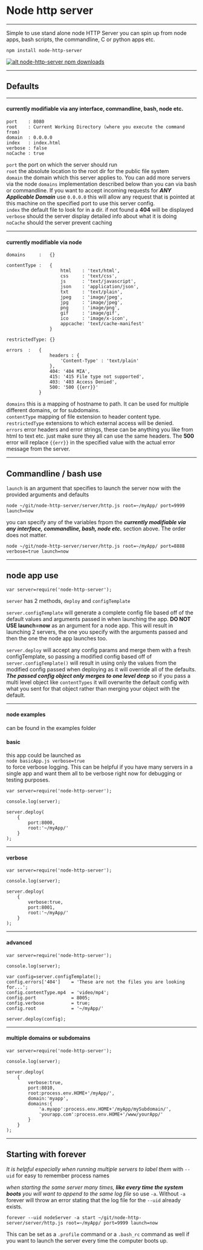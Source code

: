 Node http server
================
----

Simple to use stand alone node HTTP Server you can spin up from node apps, bash scripts, the commandline, C or python apps etc.

    npm install node-http-server

[![alt node-http-server npm downloads](https://nodei.co/npm-dl/node-http-server.png "number of times the node-http-server package has been downloaded from npm")](https://npmjs.org/package/node-http-server)

----


## Defaults
---
#### currently modifiable via any interface, commandline, bash, node etc.

    port    : 8080
    root    : Current Working Directory (where you execute the command from)
    domain  : 0.0.0.0
    index   : index.html
    verbose : false
    noCache : true

`` port `` the port on which the server should run  
`` root `` the absolute location to the root dir for the public file system  
`` domain `` the domain which this server applies to. You can add more servers via the node `` domains `` implementation described below than you can via bash or commandline. If you want to accept incoming requests for ***ANY Applicable Domain*** use `` 0.0.0.0 `` this will allow any request that is pointed at this machine on the specified port to use this server config.  
`` index `` the default file to look for in a dir. if not found a **404** will be displayed   
`` verbose `` should the server display detailed info about what it is doing
`` noCache `` should the server prevent caching

---
#### currently modifiable via node

    domains     :   {}
    
    contentType :   {
                        html    : 'text/html',
                        css     : 'text/css',
                        js      : 'text/javascript',
                        json    : 'application/json',
                        txt     : 'text/plain',
                        jpeg    : 'image/jpeg',
                        jpg     : 'image/jpeg',
                        png     : 'image/png',
                        gif     : 'image/gif',
                        ico     : 'image/x-icon',
                        appcache: 'text/cache-manifest'
                    }
    
    restrictedType: {}
    
    errors  :   {
                    headers : {
                        'Content-Type' : 'text/plain'
                    },
                    404: '404 MIA',
                    415: '415 File type not supported',
                    403: '403 Access Denied',
                    500: '500 {{err}}'
                }

`` domains `` this is a mapping of hostname to path. It can be used for multiple different domains, or for subdomains.  
`` contentType `` mapping of file extension to header content type.  
`` restrictedType `` extensions to which external access will be denied.  
`` errors `` error headers and error strings, these can be anything you like from html to text etc. just make sure they all can use the same headers. The **500** error will replace `` {{err}} `` in the specified value with the actual error message from the server.  

---

## Commandline / bash use
`` launch `` is an argument that specifies to launch the server now with the provided arguments and defaults

    node ~/git/node-http-server/server/http.js root=~/myApp/ port=9999 launch=now

you can specify any of the variables frpom the ***currently modifiable via any interface, commandline, bash, node etc.*** section above. The order does not matter.

    node ~/git/node-http-server/server/http.js root=~/myApp/ port=8888 verbose=true launch=now

---

## node app use

    var server=require('node-http-server');

`` server `` has 2 methods, `` deploy `` and `` configTemplate ``

`` server.configTemplate `` will generate a complete config file based off of the default values and arguments passed in when launching the app. **DO NOT USE launch=now** as an argument for a node app. This will result in launching 2 servers, the one you specify with the arguments passed and then the one the node app launches too.

`` server.deploy `` will accept any config params and merge them with a fresh configTemplate, so passing a modified config based off of `` server.configTemplate() `` will result in using only the values from the modified config passed when deploying as it will override all of the defaults. ***The passed config object only merges to one level deep*** so if you pass a multi level object like `` contentTypes `` it will overwrite the default config with what you sent for that object rather than merging your object with the default.

---

#### node examples
can be found in the examples folder

#### basic
this app could be launched as  
`` node basicApp.js verbose=true  ``  
to force verbose logging. This can be helpful if you have many servers in a single app and want them all to be verbose right now for debugging or testing purposes.
    
    var server=require('node-http-server');

    console.log(server);
    
    server.deploy(
        {
            port:8000,
            root:'~/myApp/'
        }
    ); 
    
---
#### verbose

    var server=require('node-http-server');

    console.log(server);
    
    server.deploy(
        {
            verbose:true,
            port:8001,
            root:'~/myApp/'
        }
    );
    
---
#### advanced
    
    var server=require('node-http-server');

    console.log(server);
    
    var config=server.configTemplate();
    config.errors['404']    = 'These are not the files you are looking for...';
    config.contentType.mp4  = 'video/mp4';
    config.port             = 8005;
    config.verbose          = true;
    config.root             = '~/myApp/'
    
    server.deploy(config);

---
#### multiple domains or subdomains

    var server=require('node-http-server');

    console.log(server);
    
    server.deploy(
        {
            verbose:true,
            port:8010,
            root:process.env.HOME+'/myApp/',
            domain:'myapp',
            domains:{
                'a.myapp':process.env.HOME+'/myApp/mySubdomain/',
                'yourapp.com':process.env.HOME+'/www/yourApp/'
            }
        }
    );    

---

## Starting with forever
*It is helpful especially when running multiple servers to label them*  with `` --uid `` for easy to remember process names

*when starting the same server many times, **like every time the system boots** you will want to append to the same log file* so use `` -a ``. Without `` -a `` forever will throw an error stating that the log file for the `` --uid `` already exists.

    forever --uid nodeServer -a start ~/git/node-http-server/server/http.js root=~/myApp/ port=9999 launch=now
    
This can be set as a ``.profile`` command or a ``.bash_rc`` command as well if you want to launch the server every time the computer boots up.

